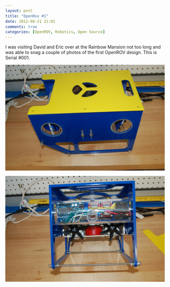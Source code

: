 ```yaml
---
layout: post
title: "OpenRov #1"
date: 2012-08-21 21:01
comments: true
categories: [OpenROV, Robotics, Open Source]
---
```


I was visiting David and Eric over at the Rainbow Mansion not too long and was able to
snag a couple of photos of the first OpenROV design. This is Serial #001.

![](/images/blog/openrov/openrov001_1.jpg)

![](/images/blog/openrov/openrov001_2.jpg)
